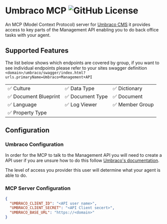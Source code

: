 # Umbraco MCP ![GitHub License](https://img.shields.io/github/license/matthew-wise/umbraco-mcp?style=plastic&link=https%3A%2F%2Fgithub.com%2FMatthew-Wise%2Fumbraco-mcp%3Ftab%3DMIT-1-ov-file%23readme)

An MCP (Model Context Protocol) server for [Umbraco CMS](https://umbraco.com/)
it provides access to key parts of the Management API enabling you to do back office tasks with your agent.

## Supported Features

The list below shows which endpoints are covered by group,
if you want to see individual endpoints please refer to your sites swagger definition `<domain>/umbraco/swagger/index.html?urls.primaryName=Umbraco+Management+API`

|                       |                  |                 |
| --------------------- | ---------------- | --------------- |
| ✅ Culture            | ✅ Data Type     | ✅ Dictionary   |
| ✅ Document Blueprint | ✅ Document Type | ✅ Document     |
| ✅ Language           | ✅ Log Viewer    | ✅ Member Group |
| ✅ Property Type      |

## Configuration

### Umbraco Configuration

In order for the MCP to talk to the Management API you will need to create a API user
if you are unsure how to do this follow [Umbraco's documentation](https://docs.umbraco.com/umbraco-cms/fundamentals/data/users/api-users).

The level of access you provider this user will determine what your agent is able to do.

### MCP Server Configuration

```json
{
  "UMBRACO_CLIENT_ID": "<API user name>",
  "UMBRACO_CLIENT_SECRET": "<API Client secert>",
  "UMBRACO_BASE_URL": "https://<domain>"
}
```
